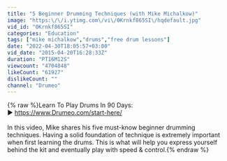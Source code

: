 ```yaml
---
title: "5 Beginner Drumming Techniques (with Mike Michalkow)"
image: "https:\/\/i.ytimg.com\/vi\/0Krnkf865SI\/hqdefault.jpg"
vid_id: "0Krnkf865SI"
categories: "Education"
tags: ["mike michalkow","drums","free drum lessons"]
date: "2022-04-30T18:05:57+03:00"
vid_date: "2015-04-20T16:28:33Z"
duration: "PT16M12S"
viewcount: "4704848"
likeCount: "61927"
dislikeCount: ""
channel: "Drumeo"
---
```

{% raw %}Learn To Play Drums In 90 Days:<br />► <a rel="nofollow" target="blank" href="https://www.Drumeo.com/start-here/">https://www.Drumeo.com/start-here/</a><br /><br />In this video, Mike shares his five must-know beginner drumming techniques. Having a solid foundation of technique is extremely important when first learning the drums. This is what will help you express yourself behind the kit and eventually play with speed &amp; control.{% endraw %}
